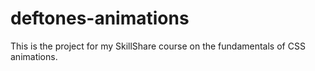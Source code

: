 # deftones-animations

This is the project for my SkillShare course on the fundamentals of CSS animations.